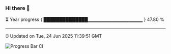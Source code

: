 ### Hi there 👋

⏳ Year progress { ██████████████▁▁▁▁▁▁▁▁▁▁▁▁▁▁▁▁ } 47.80 %

---

⏰ Updated on Tue, 24 Jun 2025 11:39:51 GMT

![Progress Bar CI](https://github.com/IshwaranRudhara/GIT-ACTION/workflows/Progress%20Bar%20CI/badge.svg)
